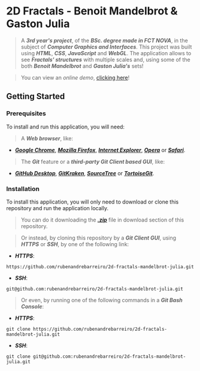 # 2D Fractals - Benoit Mandelbrot & Gaston Julia
> A **_3rd year's project_**, of the **_BSc. degree made in FCT NOVA_**, in the subject of **_Computer Graphics and Interfaces_**. This project was built using **_HTML_**, **_CSS_**, **_JavaScript_** and **_WebGL_**. The application allows to see **_Fractals' structures_** with multiple scales and, using some of the both **_Benoit Mandelbrot_** and **_Gaston Julia's_** sets!

> You can view an _online demo_, [clicking here](https://rubenandrebarreiro.github.io/projects/webgl/2d-fractals-mandelbrot-julia/2d-fractals-mandelbrot-julia.html)!

## Getting Started

### Prerequisites
To install and run this application, you will need:
> A **_Web browser_**, like:
* [**_Google Chrome_**](https://www.google.com/chrome/), [**_Mozilla Firefox_**](https://www.mozilla.org/), [**_Internet Explorer_**](https://www.microsoft.com/download/internet-explorer.aspx), [**_Opera_**](https://www.opera.com/) or [**_Safari_**](https://www.apple.com/safari/).
> The **_Git_** feature or a **_third-party Git Client based GUI_**, like:
* [**_GitHub Desktop_**](https://desktop.github.com/), [**_GitKraken_**](https://www.gitkraken.com/), [**_SourceTree_**](https://www.sourcetreeapp.com/) or [**_TortoiseGit_**](https://tortoisegit.org/).

### Installation
To install this application, you will only need to download or clone this repository and run the application locally.

> You can do it downloading the [**_.zip_**](https://github.com/rubenandrebarreiro/2D-fractals-mandelbrot-julia/archive/master.zip) file in download section of this repository.

> Or instead, by cloning this repository by a **_Git Client GUI_**, using **_HTTPS_** or **_SSH_**, by one of the following link:
* **_HTTPS_**:
```
https://github.com/rubenandrebarreiro/2d-fractals-mandelbrot-julia.git
```
* **_SSH_**:
```
git@github.com:rubenandrebarreiro/2d-fractals-mandelbrot-julia.git
```

> Or even, by running one of the following commands in a **_Git Bash Console_**:
* **_HTTPS_**:
```
git clone https://github.com/rubenandrebarreiro/2d-fractals-mandelbrot-julia.git
```
* **_SSH_**:
```
git clone git@github.com:rubenandrebarreiro/2d-fractals-mandelbrot-julia.git
```
